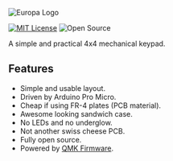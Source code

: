 ![Europa Logo](https://i.imgur.com/I8PD66f.png)

[![MIT License](https://img.shields.io/badge/license-MIT-blue)](https://github.com/aureliengmichaud/Odyssey67/blob/master/LICENSE)
 ![Open Source](https://img.shields.io/badge/open_source-yes-brightgreen)

A simple and practical 4x4 mechanical keypad.

## Features

 * Simple and usable layout.
 * Driven by Arduino Pro Micro.
 * Cheap if using FR-4 plates (PCB material).
 * Awesome looking sandwich case.
 * No LEDs and no underglow.
 * Not another swiss cheese PCB.
 * Fully open source.
 * Powered by [QMK Firmware](https://github.com/qmk/qmk_firmware).
